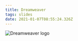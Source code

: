 ```yaml
---
title: Dreamweaver
tags: slides
date: 2021-01-07T08:55:24.326Z
---
```

![Dreamweaver logo](https://upload.wikimedia.org/wikipedia/commons/7/72/Adobe_Dreamweaver_CS6_Icon.png "Dreamweaver logo")